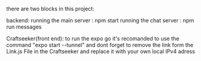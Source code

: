 there are two blocks in this project:

backend:
running the main server : npm start
running the chat server : npm run messages

Craftseeker(front end):
to run the expo go it's recomanded to use the command "expo start --tunnel" and dont forget to remove the link form the Link.js File in the Craftseeker and replace it with your own local IPv4 adress
